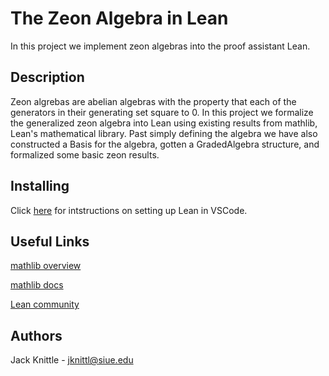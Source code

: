 # The Zeon Algebra in Lean
In this project we implement zeon algebras into the proof assistant Lean.

## Description
Zeon algrebas are abelian algebras with the property that each of the generators in their generating set square to 0. In this project we formalize the generalized zeon algebra into Lean using existing results from mathlib, Lean's mathematical library. Past simply defining the algebra we have also constructed a Basis for the algebra, gotten a GradedAlgebra structure, and formalized some basic zeon results.

## Installing
Click [here](https://lean-lang.org/lean4/doc/quickstart.html) for intstructions on setting up Lean in VSCode.

## Useful Links
[mathlib overview](https://leanprover-community.github.io/mathlib-overview.html)

[mathlib docs](https://leanprover-community.github.io/mathlib4_docs/index.html)

[Lean community](https://leanprover-community.github.io/)

## Authors
Jack Knittle - jknittl@siue.edu
